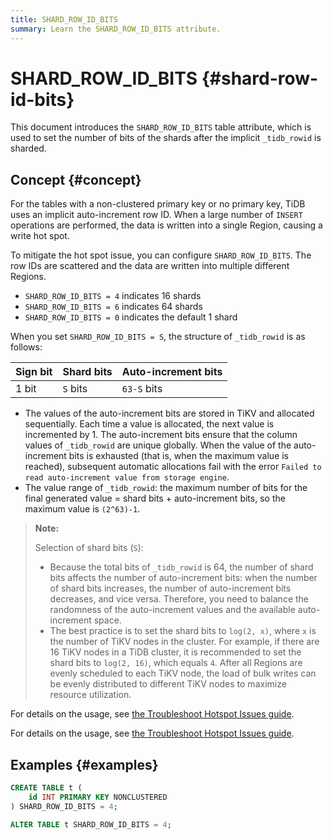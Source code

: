 ```yaml
---
title: SHARD_ROW_ID_BITS
summary: Learn the SHARD_ROW_ID_BITS attribute.
---
```


# SHARD_ROW_ID_BITS {#shard-row-id-bits}

This document introduces the `SHARD_ROW_ID_BITS` table attribute, which is used to set the number of bits of the shards after the implicit `_tidb_rowid` is sharded.

## Concept {#concept}

For the tables with a non-clustered primary key or no primary key, TiDB uses an implicit auto-increment row ID. When a large number of `INSERT` operations are performed, the data is written into a single Region, causing a write hot spot.

To mitigate the hot spot issue, you can configure `SHARD_ROW_ID_BITS`. The row IDs are scattered and the data are written into multiple different Regions.

-   `SHARD_ROW_ID_BITS = 4` indicates 16 shards
-   `SHARD_ROW_ID_BITS = 6` indicates 64 shards
-   `SHARD_ROW_ID_BITS = 0` indicates the default 1 shard

When you set `SHARD_ROW_ID_BITS = S`, the structure of `_tidb_rowid` is as follows:

| Sign bit | Shard bits | Auto-increment bits |
| -------- | ---------- | ------------------- |
| 1 bit    | `S` bits   | `63-S` bits         |

-   The values of the auto-increment bits are stored in TiKV and allocated sequentially. Each time a value is allocated, the next value is incremented by 1. The auto-increment bits ensure that the column values of `_tidb_rowid` are unique globally. When the value of the auto-increment bits is exhausted (that is, when the maximum value is reached), subsequent automatic allocations fail with the error `Failed to read auto-increment value from storage engine`.
-   The value range of `_tidb_rowid`: the maximum number of bits for the final generated value = shard bits + auto-increment bits, so the maximum value is `(2^63)-1`.

> **Note:**
>
> Selection of shard bits (`S`):
>
> -   Because the total bits of `_tidb_rowid` is 64, the number of shard bits affects the number of auto-increment bits: when the number of shard bits increases, the number of auto-increment bits decreases, and vice versa. Therefore, you need to balance the randomness of the auto-increment values and the available auto-increment space.
> -   The best practice is to set the shard bits to `log(2, x)`, where `x` is the number of TiKV nodes in the cluster. For example, if there are 16 TiKV nodes in a TiDB cluster, it is recommended to set the shard bits to `log(2, 16)`, which equals `4`. After all Regions are evenly scheduled to each TiKV node, the load of bulk writes can be evenly distributed to different TiKV nodes to maximize resource utilization.

<CustomContent platform="tidb">

For details on the usage, see [the Troubleshoot Hotspot Issues guide](/troubleshoot-hot-spot-issues.md#use-shard_row_id_bits-to-process-hotspots).

</CustomContent>

<CustomContent platform="tidb-cloud">

For details on the usage, see [the Troubleshoot Hotspot Issues guide](https://docs.pingcap.com/tidb/stable/troubleshoot-hot-spot-issues#use-shard_row_id_bits-to-process-hotspots).

</CustomContent>

## Examples {#examples}

```sql
CREATE TABLE t (
    id INT PRIMARY KEY NONCLUSTERED
) SHARD_ROW_ID_BITS = 4;
```

```sql
ALTER TABLE t SHARD_ROW_ID_BITS = 4;
```
